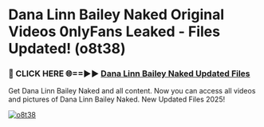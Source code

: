 # Dana Linn Bailey Naked Original Videos 0nlyFans Leaked - Files Updated! (o8t38)

<h3>🔴 CLICK HERE 🌐==►► <a href="https://tinyurl.com/yckcrads" rel="nofollow">Dana Linn Bailey Naked Updated Files</a></h3>

Get Dana Linn Bailey Naked and all content. Now you can access all videos and pictures of Dana Linn Bailey Naked. New Updated Files 2025!

[![o8t38](https://i.imgur.com/hpKpOFt.gif)](https://tinyurl.com/yckcrads)
